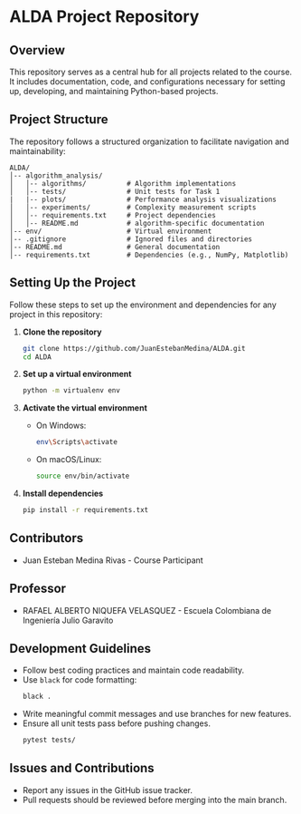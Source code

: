 # ALDA Project Repository

## Overview
This repository serves as a central hub for all projects related to the course. It includes documentation, code, and configurations necessary for setting up, developing, and maintaining Python-based projects.

## Project Structure
The repository follows a structured organization to facilitate navigation and maintainability:

```
ALDA/
│-- algorithm_analysis/
│   │-- algorithms/          # Algorithm implementations
│   │-- tests/               # Unit tests for Task 1
|   |-- plots/               # Performance analysis visualizations
│   │-- experiments/         # Complexity measurement scripts
│   │-- requirements.txt     # Project dependencies
│   │-- README.md            # algorithm-specific documentation
│-- env/                     # Virtual environment
│-- .gitignore               # Ignored files and directories
│-- README.md                # General documentation
│-- requirements.txt         # Dependencies (e.g., NumPy, Matplotlib)
```

## Setting Up the Project
Follow these steps to set up the environment and dependencies for any project in this repository:

1. **Clone the repository**
   ```sh
   git clone https://github.com/JuanEstebanMedina/ALDA.git
   cd ALDA
   ```

2. **Set up a virtual environment**
   ```sh
   python -m virtualenv env
   ```

3. **Activate the virtual environment**
   - On Windows:
     ```sh
     env\Scripts\activate
     ```
   - On macOS/Linux:
     ```sh
     source env/bin/activate
     ```

4. **Install dependencies**
   ```sh
   pip install -r requirements.txt
   ```

## Contributors

- Juan Esteban Medina Rivas - Course Participant

## Professor

- RAFAEL ALBERTO NIQUEFA VELASQUEZ - Escuela Colombiana de Ingeniería Julio Garavito


## Development Guidelines
- Follow best coding practices and maintain code readability.
- Use `black` for code formatting:
  ```sh
  black .
  ```
- Write meaningful commit messages and use branches for new features.
- Ensure all unit tests pass before pushing changes.
  ```sh
  pytest tests/
  ```

## Issues and Contributions
- Report any issues in the GitHub issue tracker.
- Pull requests should be reviewed before merging into the main branch.


<!-- ## License
This repository follows an open-source license (MIT/GPL/etc.). Refer to the `LICENSE` file for details. -->